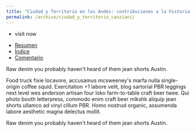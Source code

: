 ```yaml
---
title: "Ciudad y Territorio en los Andes: contribuciones a la historia del urbanismo prehispánico"
permalink: /archivo/ciudad_y_territorio_canziani/
---
```


<ul class="list-inline pull-right">
  <li><span>visit now</span><i class="glyphicon glyphicon-circle-arrow-right"></i></li>
</ul>
  
<ul class="nav nav-tabs">
  <li class="active"><a href="#resumen" data-toggle="tab">Resumen</a></li>
  <li><a href="#indice" data-toggle="tab">Índice</a></li>
  <li><a href="#comentario" data-toggle="tab">Comentario</a></li>
</ul>
<div id="myTabContent" class="tab-content">
  <div class="tab-pane fade active in" id="resumen">
    <p>Raw denim you probably haven't heard of them jean shorts Austin.</p>
  </div>
  <div class="tab-pane fade" id="indice">
    <p>Food truck fixie locavore, accusamus mcsweeney's marfa nulla single-origin coffee squid. Exercitation +1 labore velit, blog sartorial PBR leggings next level wes anderson artisan four loko farm-to-table craft beer twee. Qui photo booth letterpress, commodo enim craft beer mlkshk aliquip jean shorts ullamco ad vinyl cillum PBR. Homo nostrud organic, assumenda labore aesthetic magna delectus mollit.</p>
  </div>
  <div class="tab-pane fade active in" id="comentario">
    <p>Raw denim you probably haven't heard of them jean shorts Austin. 
    </p>
  </div>
</div>
  
